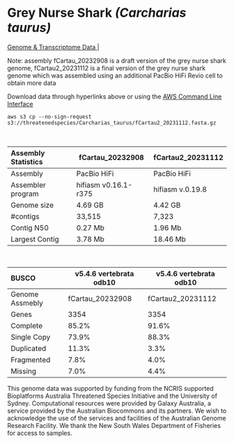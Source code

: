 # **Grey Nurse Shark** *(Carcharias taurus)* 

[Genome & Transcriptome Data ](https://threatenedspecies.s3.ap-southeast-2.amazonaws.com/index.html) | 

Note: assembly fCartau_20232908 is a draft version of the grey nurse shark genome, fCartau2_20231112 is a final version of the grey nurse shark genome which was assembled using an additional PacBio HiFi Revio cell to obtain more data

Download data through hyperlinks above or using the [AWS Command Line Interface](https://docs.aws.amazon.com/cli/latest/userguide/cli-chap-install.html)
  
```
aws s3 cp --no-sign-request s3://threatenedspecies/Carcharias_taurus/fCartau2_20231112.fasta.gz

```
<br>

| Assembly Statistics | fCartau_20232908 | fCartau2_20231112 |
|:--- | --- | --- |
| Assembly    | PacBio HiFi | PacBio HiFi |
| Assembler program |  hifiasm v0.16.1-r375 | hifiasm v.0.19.8 |
| Genome size |4.69 GB | 4.42 GB |
| #contigs | 33,515 | 7,323 |
| Contig N50 | 0.27 Mb | 1.96 Mb |
| Largest Contig | 3.78 Mb | 18.46 Mb |

<br>

| **BUSCO** | **v5.4.6 vertebrata odb10** | **v5.4.6 vertebrata odb10** |
|:--- | --- | --- |
| Genome Assmebly | fCartau_20232908 | fCartau2_20231112 |
| Genes    | 3354 |  3354 |
| Complete    | 85.2% | 91.6% |
| Single Copy |  73.9% | 88.3% |
| Duplicated | 11.3% | 3.3% |
| Fragmented | 7.8% | 4.0% |
| Missing | 7.0%  | 4.4% |

This genome data was supported by funding from the NCRIS supported Bioplatforms Australia Threatened Species Initiative and the University of Sydney. Computational resources were provided by Galaxy Australia, a service provided by the Australian Biocommons and its partners. We wish to acknowledge the use of the services and facilities of the Australian Genome Research Facility.
We thank the New South Wales Department of Fisheries for access to samples.


